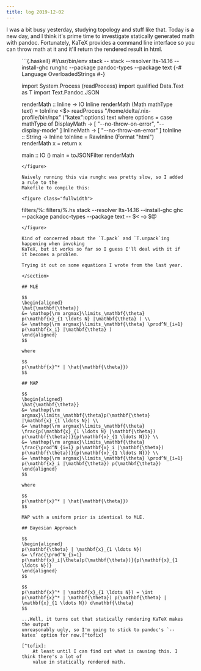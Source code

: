 ```yaml
---
title: log 2019-12-02
---
```


<section>
I was a bit busy yesterday, studying topology and stuff like that.
Today is a new day, and I think it's prime time to investigate statically
generated math with pandoc. Fortunately, KaTeX provides a command line
interface so you can throw math at it and it'll return the rendered result in
html.

<figure class="fullwidth">
```{.haskell}
#!/usr/bin/env stack
-- stack --resolver lts-14.16 --install-ghc runghc --package pandoc-types --package text
{-# Language OverloadedStrings #-}

import System.Process (readProcess)
import qualified Data.Text as T
import Text.Pandoc.JSON

renderMath :: Inline -> IO Inline
renderMath (Math mathType text) =
  toInline <$> readProcess "/home/delta/.nix-profile/bin/npx" ("katex":options) text
    where
  options = case mathType of
    DisplayMath -> [ "--no-throw-on-error", "--display-mode" ]
    InlineMath ->  [ "--no-throw-on-error" ]
  toInline :: String -> Inline
  toInline = RawInline (Format "html")
renderMath x = return x

main :: IO ()
main = toJSONFilter renderMath
```
</figure>

Naively running this via runghc was pretty slow, so I added a rule to the
Makefile to compile this:

<figure class="fullwidth">
```
filters/%: filters/%.hs
	stack --resolver lts-14.16 --install-ghc ghc --package pandoc-types --package text -- $< -o $@
```
</figure>

Kind of concerned about the `T.pack` and `T.unpack`ing happening when invoking
KaTeX, but it works so far so I guess I'll deal with it if it becomes a problem.

Trying it out on some equations I wrote from the last year.

</section>

## MLE

$$
\begin{aligned}
\hat{\mathbf{\theta}}
&= \mathop{\rm argmax}\limits_\mathbf{\theta} p(\mathbf{x}_{1 \ldots N} |\mathbf{\theta} ) \\
&= \mathop{\rm argmax}\limits_\mathbf{\theta} \prod^N_{i=1} p(\mathbf{x_i} |\mathbf{\theta} )
\end{aligned}
$$

where

$$
p(\mathbf{x}^* | \hat{\mathbf{\theta}})
$$

## MAP

$$
\begin{aligned}
\hat{\mathbf{\theta}}
&= \mathop{\rm argmax}\limits_\mathbf{\theta}p(\mathbf{\theta} |\mathbf{x}_{1 \ldots N}) \\
&= \mathop{\rm argmax}\limits_\mathbf{\theta} \frac{p(\mathbf{x}_{1 \ldots N} |\mathbf{\theta}) p(\mathbf{\theta})}{p(\mathbf{x}_{1 \ldots N})} \\
&= \mathop{\rm argmax}\limits_\mathbf{\theta} \frac{\prod^N_{i=1} p(\mathbf{x}_i |\mathbf{\theta}) p(\mathbf{\theta})}{p(\mathbf{x}_{1 \ldots N})} \\
&= \mathop{\rm argmax}\limits_\mathbf{\theta} \prod^N_{i=1} p(\mathbf{x}_i |\mathbf{\theta}) p(\mathbf{\theta})
\end{aligned}
$$

where

$$
p(\mathbf{x}^* | \hat{\mathbf{\theta}})
$$

MAP with a uniform prior is identical to MLE.

## Bayesian Approach

$$
\begin{aligned}
p(\mathbf{\theta} | \mathbf{x}_{1 \ldots N})
&= \frac{\prod^N_{i=1} p(\mathbf{x}_i|\theta)p(\mathbf{\theta})}{p(\mathbf{x}_{1 \ldots N})}
\end{aligned}
$$

$$
p(\mathbf{x}^* | \mathbf{x}_{1 \ldots N}) = \int p(\mathbf{x}^* | \mathbf{\theta}) p(\mathbf{\theta} | \mathbf{x}_{1 \ldots N}) d\mathbf{\theta}
$$

...Well, it turns out that statically rendering KaTeX makes the output
unreasonably ugly, so I'm going to stick to pandoc's `--katex` option for now.[^tofix]

[^tofix]:
	At least until I can find out what is causing this. I think there's a lot of
	value in statically rendered math.
